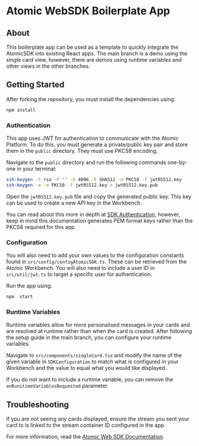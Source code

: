 # Atomic WebSDK Boilerplate App
## About
This boilerplate app can be used as a template to quickly integrate the AtomicSDK into existing React apps. The main branch is a demo using the single card view, however, there are demos using runtime variables and other views in the other branches.

## Getting Started
After forking the repository, you must install the dependencies using:
```bash
npm install
```

### Authentication
This app uses JWT for authentication to communicate with the Atomic Platform. To do this, you must generate a private/public key pair and store them in the `public` directory. They must use PKCS8 encoding.

Navigate to the `public` directory and run the following commands one-by-one in your terminal:
```bash
ssh-keygen -t rsa -P "" -b 4096 -E SHA512 -m PKCS8 -f jwtRS512.key
ssh-keygen -e -m PKCS8 -f jwtRS512.key > jwtRS512.key.pub
```
Open the `jwtRS512.key.pub` file and copy the generated public key. This key can be used to create a new API key in the Workbench.

You can read about this more in depth at [SDK Authentication](https://documentation.atomic.io/sdks/auth-SDK), however, keep in mind this documentation generates PEM format keys rather than the PKCS8 required for this app.

### Configuration
You will also need to add your own values to the configuration constants found in `src/config/configAtomicSDK.ts`. These can be retrieved from the Atomic Workbench. You will also need to include a user ID in `src/util/jwt.ts` to target a specific user for authentication.

Run the app using:
```bash
npm  start
```

### Runtime Variables
Runtime variables allow for more personalised messages in your cards and are resolved at runtime rather than when the card is created. After following the setup guide in the main branch, you can configure your runtime variables.

Navigate to `src/components/singleCard.tsx` and modify the name of the given variable in `SDKConfiguration` to match what is configured in your Workbench and the value to equal what you would like displayed.

If you do not want to include a runtime variable, you can remove the `onRunitimeVariablesRequested` parameter.

## Troubleshooting
If you are not seeing any cards displayed, ensure the stream you sent your card to is linked to the stream container ID configured in the app.


For more information, read the [Atomic Web SDK Documentation](https://documentation.atomic.io/sdks/web).